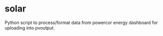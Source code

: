 # solar
Python script to process/format data from powercor energy dashboard for uploading into pvoutput.
